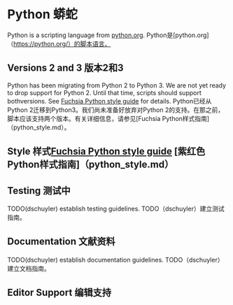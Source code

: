  
# Python  蟒蛇 

Python is a scripting language from [python.org](https://python.org/).  Python是[python.org]（https://python.org/）的脚本语言。

 
## Versions 2 and 3  版本2和3 

Python has been migrating from Python 2 to Python 3. We are not yet ready to drop support for Python 2. Until that time, scripts should support bothversions. See [Fuchsia Python style guide](python_style.md) for details. Python已经从Python 2迁移到Python3。我们尚未准备好放弃对Python 2的支持。在那之前，脚本应该支持两个版本。有关详细信息，请参见[Fuchsia Python样式指南]（python_style.md）。

 
## Style  样式[Fuchsia Python style guide](python_style.md)  [紫红色Python样式指南]（python_style.md）

 
## Testing  测试中 

TODO(dschuyler) establish testing guidelines.  TODO（dschuyler）建立测试指南。

 
## Documentation  文献资料 

TODO(dschuyler) establish documentation guidelines.  TODO（dschuyler）建立文档指南。

 
## Editor Support  编辑支持 

